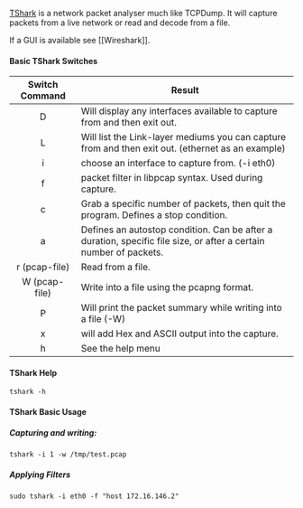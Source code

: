 [TShark](https://www.wireshark.org/docs/man-pages/tshark.html) is a network packet analyser much like TCPDump. It will capture packets from a live network or read and decode from a file. 

If a GUI is available see [[Wireshark]].

#### Basic TShark Switches

|**Switch Command**|**Result**|
|:-:|---|
|D|Will display any interfaces available to capture from and then exit out.|
|L|Will list the Link-layer mediums you can capture from and then exit out. (ethernet as an example)|
|i|choose an interface to capture from. (-i eth0)|
|f|packet filter in libpcap syntax. Used during capture.|
|c|Grab a specific number of packets, then quit the program. Defines a stop condition.|
|a|Defines an autostop condition. Can be after a duration, specific file size, or after a certain number of packets.|
|r (pcap-file)|Read from a file.|
|W (pcap-file)|Write into a file using the pcapng format.|
|P|Will print the packet summary while writing into a file (-W)|
|x|will add Hex and ASCII output into the capture.|
|h|See the help menu|

#### TShark Help

```shell-session
tshark -h
```

#### TShark Basic Usage

##### Capturing and writing:

```shell-session
tshark -i 1 -w /tmp/test.pcap
```

##### Applying Filters

```shell-session
sudo tshark -i eth0 -f "host 172.16.146.2"
```

